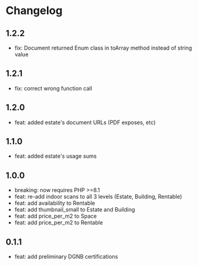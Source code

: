 # Changelog

## 1.2.2
- fix: Document returned Enum class in toArray method instead of string value

## 1.2.1
- fix: correct wrong function call

## 1.2.0
- feat: added estate's document URLs (PDF exposes, etc)

## 1.1.0
- feat: added estate's usage sums

## 1.0.0
- breaking: now requires PHP >=8.1
- feat: re-add indoor scans to all 3 levels (Estate, Building, Rentable)
- feat: add availability to Rentable
- feat: add thumbnail_small to Estate and Building
- feat: add price_per_m2 to Space
- feat: add price_per_m2 to Rentable

## 0.1.1
- feat: add preliminary DGNB certifications
